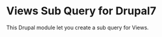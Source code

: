 Views Sub Query for Drupal7
=====================

This Drupal module let you create a sub query for Views.
